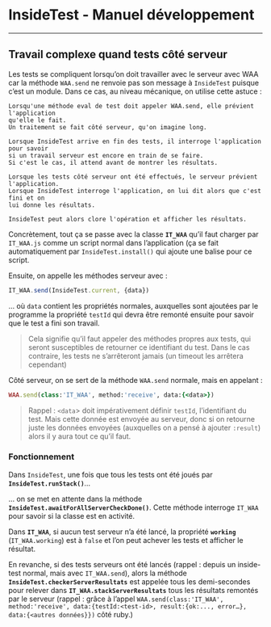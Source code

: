 # InsideTest - Manuel développement



---



## Travail complexe quand tests côté serveur

Les tests se compliquent lorsqu’on doit travailler avec le serveur avec WAA car la méthode `WAA.send` ne renvoie pas son message à `InsideTest` puisque c’est un module. Dans ce cas, au niveau mécanique, on utilise cette astuce :

~~~
Lorsqu'une méthode eval de test doit appeler WAA.send, elle prévient l'application
qu'elle le fait.
Un traitement se fait côté serveur, qu'on imagine long.

Lorsque InsideTest arrive en fin des tests, il interroge l'application pour savoir
si un travail serveur est encore en train de se faire.
Si c'est le cas, il attend avant de montrer les résultats.

Lorsque les tests côté serveur ont été effectués, le serveur prévient l'application.
Lorsque InsideTest interroge l'application, on lui dit alors que c'est fini et on
lui donne les résultats.

InsideTest peut alors clore l'opération et afficher les résultats.
~~~

Concrètement, tout ça se passe avec la classe **`IT_WAA`** qu’il faut charger par `IT_WAA.js` comme un script normal dans l’application (ça se fait automatiquement par `InsideTest.install()` qui ajoute une balise pour ce script.

Ensuite, on appelle les méthodes serveur avec : 

~~~javascript
IT_WAA.send(InsideTest.current, {data})
~~~

… où `data` contient les propriétés normales, auxquelles sont ajoutées par le programme la propriété `testId` qui devra être remonté ensuite pour savoir que le test a fini son travail.

> Cela signifie qu’il faut appeler des méthodes propres aux tests, qui seront susceptibles de retourner ce identifiant du test. Dans le cas contraire, les tests ne s’arrêteront jamais (un timeout les arrêtera cependant)

Côté serveur, on se sert de la méthode `WAA.send` normale, mais en appelant :

~~~ruby
WAA.send(class:'IT_WAA', method:'receive', data:{<data>})
~~~

> Rappel : `<data`> doit impérativement définir `testId`, l’identifiant du test. Mais cette donnée est envoyée au serveur, donc si on retourne juste les données envoyées (auxquelles on a pensé à ajouter `:result`) alors il y aura tout ce qu’il faut.

### Fonctionnement

Dans `InsideTest`, une fois que tous les tests ont été joués par **`InsideTest.runStack()`**…

… on se met en attente dans la méthode **`InsideTest.awaitForAllServerCheckDone()`**. Cette méthode interroge `IT_WAA` pour savoir si la classe est en activité. 

Dans **`IT_WAA`**, si aucun test serveur n’a été lancé, la propriété **`working`** (`IT_WAA.working`) est à `false` et l’on peut achever les tests et afficher le résultat.

En revanche, si des tests serveurs ont été lancés (rappel : depuis un inside-test normal, mais avec `IT_WAA.send`), alors la méthode **`InsideTest.checkerServerResultats`** est appelée tous les demi-secondes pour relever dans **`IT_WAA.stackServerResultats`** tous les résultats remontés par le serveur (rappel : grâce à l’appel `WAA.send(class:'IT_WAA', method:'receive', data:{testId:<test-id>, result:{ok:..., error…}, data:{<autres données}})` côté ruby.)


